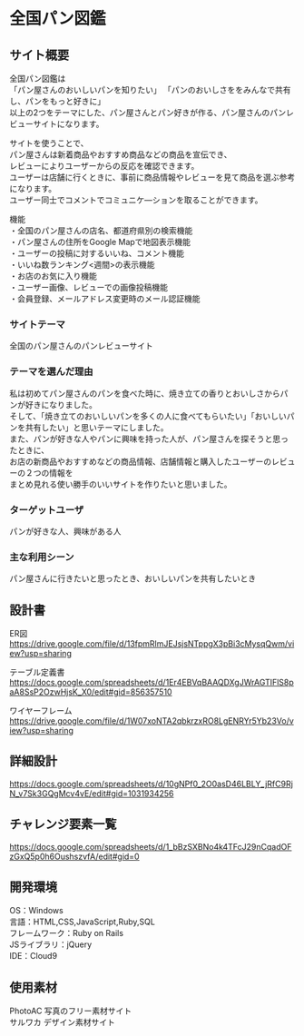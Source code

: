 # 全国パン図鑑

## サイト概要  
全国パン図鑑は  
「パン屋さんのおいしいパンを知りたい」 
「パンのおいしさををみんなで共有し、パンをもっと好きに」  
以上の2つをテーマにした、パン屋さんとパン好きが作る、パン屋さんのパンレビューサイトになります。

サイトを使うことで、  
パン屋さんは新着商品やおすすめ商品などの商品を宣伝でき、  
レビューによりユーザーからの反応を確認できます。    
ユーザーは店舗に行くときに、事前に商品情報やレビューを見て商品を選ぶ参考になります。  
ユーザー同士でコメントでコミュニケ―ションを取ることができます。

機能  
・全国のパン屋さんの店名、都道府県別の検索機能  
・パン屋さんの住所をGoogle Mapで地図表示機能    
・ユーザーの投稿に対するいいね、コメント機能  
・いいね数ランキング<週間>の表示機能  
・お店のお気に入り機能  
・ユーザー画像、レビューでの画像投稿機能  
・会員登録、メールアドレス変更時のメール認証機能  

### サイトテーマ    
全国のパン屋さんのパンレビューサイト

### テーマを選んだ理由  
私は初めてパン屋さんのパンを食べた時に、焼き立ての香りとおいしさからパンが好きになりました。  
そして、「焼き立てのおいしいパンを多くの人に食べてもらいたい」「おいしいパンを共有したい」と思いテーマにしました。  
また、パンが好きな人やパンに興味を持った人が、パン屋さんを探そうと思ったときに、  
お店の新商品やおすすめなどの商品情報、店舗情報と購入したユーザーのレビューの２つの情報を  
まとめ見れる使い勝手のいいサイトを作りたいと思いました。  

### ターゲットユーザ  
パンが好きな人、興味がある人  

### 主な利用シーン  
パン屋さんに行きたいと思ったとき、おいしいパンを共有したいとき 

## 設計書   
ER図  
https://drive.google.com/file/d/13fpmRlmJEJsjsNTppgX3pBi3cMysqQwm/view?usp=sharing  

テーブル定義書  
https://docs.google.com/spreadsheets/d/1Er4EBVqBAAQDXgJWrAGTIFlS8paA8SsP2OzwHjsK_X0/edit#gid=856357510  

ワイヤーフレーム    
https://drive.google.com/file/d/1W07xoNTA2qbkrzxRO8LgENRYr5Yb23Vo/view?usp=sharing

## 詳細設計  
https://docs.google.com/spreadsheets/d/10gNPf0_2O0asD46LBLY_jRfC9RjN_v7Sk3GQgMcv4vE/edit#gid=1031934256

## チャレンジ要素一覧    
https://docs.google.com/spreadsheets/d/1_bBzSXBNo4k4TFcJ29nCqadOFzGxQ5p0h6OushszvfA/edit#gid=0

## 開発環境  
 OS：Windows  
言語：HTML,CSS,JavaScript,Ruby,SQL  
フレームワーク：Ruby on Rails  
JSライブラリ：jQuery  
IDE：Cloud9  

## 使用素材
PhotoAC 写真のフリー素材サイト  
サルワカ デザイン素材サイト

